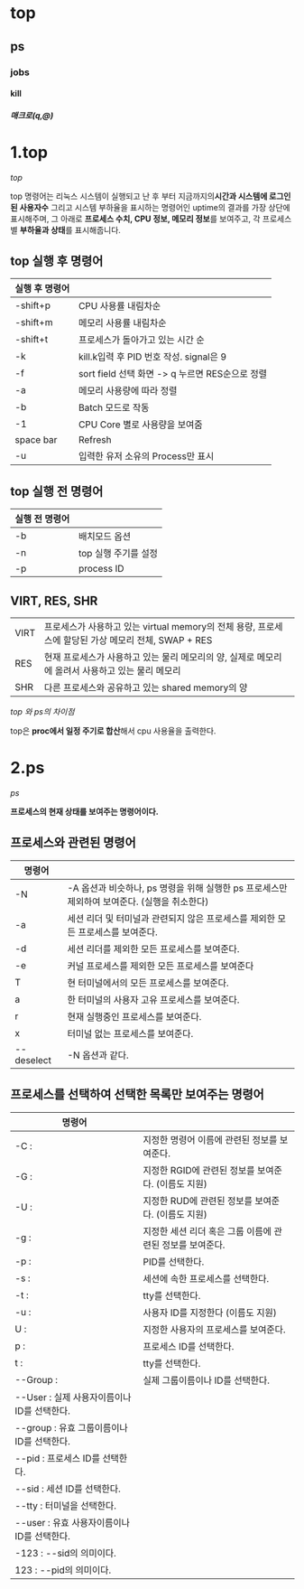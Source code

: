 # top 
## ps 
### jobs 
#### kill 
#####  매크로(q,@) 


# 1.top
*top*

top 명령어는 리눅스 시스템이 실행되고 난 후 부터 지금까지의**시간과 시스템에 로그인된 사용자수** 그리고 시스템 부하율을 표시하는 명령어인 uptime의 결과를 가장 상단에 표시해주며, 그 아래로 **프로세스 수치, CPU 정보, 메모리 정보**를 보여주고, 각 프로세스 별 **부하율과 상태**를 표시해줍니다.

## top 실행 후 명령어
|실행 후 명령어||
|---|---|
|-shift+p|CPU 사용률 내림차순|
|-shift+m|메모리 사용률 내림차순|
|-shift+t|프로세스가 돌아가고 있는 시간 순|
|-k|kill.k입력 후 PID 번호 작성. signal은 9|
|-f|sort field 선택 화면 -> q 누르면 RES순으로 정렬|
|-a|메모리 사용량에 따라 정렬|
|-b|Batch 모드로 작동|
|-1|CPU Core 별로 사용량을 보여줌|
|space bar|Refresh|
|-u|입력한 유저 소유의 Process만 표시|

## top 실행 전 명령어
|실행 전 명령어||
|---|---|
|-b|배치모드 옵션|
|-n|top 실행 주기를 설정|
|-p|process ID| 

## VIRT, RES, SHR
|||
|---|---|
|VIRT|프로세스가 사용하고 있는 virtual memory의 전체 용량, 프로세스에 할당된 가상 메모리 전체, SWAP + RES|
|RES|현재 프로세스가 사용하고 있는 물리 메모리의 양, 실제로 메모리에 올려서 사용하고 있는 물리 메모리|
|SHR|다른 프로세스와 공유하고 있는 shared memory의 양|

*top 와 ps의 차이점*

top은 **proc에서 일정 주기로 합산**해서 cpu 사용율을 출력한다.

# 2.ps
*ps*

**프로세스의 현재 상태를 보여주는 명령어이다.**

## 프로세스와 관련된 명령어
|명령어||
|---|---|
|-N|-A 옵션과 비슷하나, ps 명령을 위해 실행한 ps 프로세스만 제외하여 보여준다. (실행을 취소한다)|
|-a|세션 리더 및 터미널과 관련되지 않은 프로세스를 제외한 모든 프로세스를 보여준다.|
|-d|세션 리더를 제외한 모든 프로세스를 보여준다.|
|-e|커널 프로세스를 제외한 모든 프로세스를 보여준다|.
|T|현 터미널에서의 모든 프로세스를 보여준다.|
|a|한 터미널의 사용자 고유 프로세스를 보여준다.|
|r|현재 실행중인 프로세스를 보여준다.|
|x|터미널 없는 프로세스를 보여준다.|
|--deselect|-N 옵션과 같다.|

## 프로세스를 선택하여 선택한 목록만 보여주는 명령어
|명령어||
|---|---|
|-C : |지정한 명령어 이름에 관련된 정보를 보여준다.|
|-G : |지정한 RGID에 관련된 정보를 보여준다. (이름도 지원)|
|-U :| 지정한 RUD에 관련된 정보를 보여준다. (이름도 지원)|
|-g : |지정한 세션 리더 혹은 그룹 이름에 관련된 정보를 보여준다.|
|-p : |PID를 선택한다.|
|-s : |세션에 속한 프로세스를 선택한다.|
|-t : |tty를 선택한다.|
|-u : |사용자 ID를 지정한다 (이름도 지원)|
|U : |지정한 사용자의 프로세스를 보여준다.|
|p : |프로세스 ID를 선택한다.|
|t : |tty를 선택한다.|
|--Group :| 실제 그룹이름이나 ID를 선택한다.|
|--User : 실제 사용자이름이나 ID를 선택한다.|
|--group : 유효 그룹이름이나 ID를 선택한다.|
|--pid : 프로세스 ID를 선택한다.|
|--sid : 세션 ID를 선택한다.|
|--tty : 터미널을 선택한다.|
|--user : 유효 사용자이름이나 ID를 선택한다.|
|-123 : --sid의 의미이다.|
|123 : --pid의 의미이다.|

